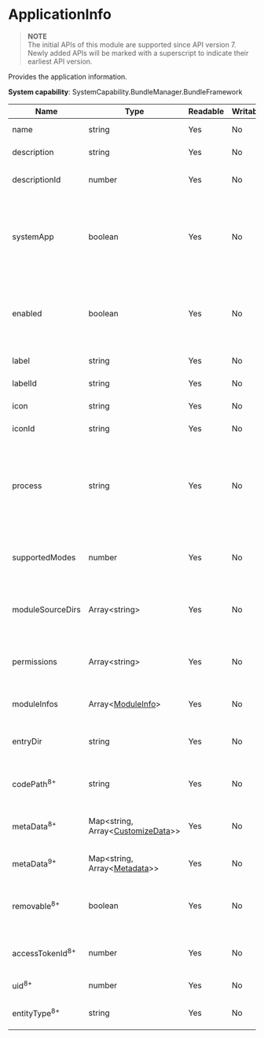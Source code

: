 # ApplicationInfo



> **NOTE**<br>
> The initial APIs of this module are supported since API version 7. Newly added APIs will be marked with a superscript to indicate their earliest API version.



Provides the application information.



**System capability**: SystemCapability.BundleManager.BundleFramework



| Name                      | Type                                                        | Readable| Writable| Description                                      |
| -------------------------- | ------------------------------------------------------------ | ---- | ---- | ------------------------------------------ |
| name                       | string                                                       | Yes  | No  | Application name.                            |
| description                | string                                                       | Yes  | No  | Application description.                            |
| descriptionId              | number                                                       | Yes  | No  | Application description ID.                          |
| systemApp                  | boolean                                                      | Yes  | No  | Whether the application is a system application. The default value is **false**.       |
| enabled                    | boolean                                                      | Yes  | No  | Whether the application is enabled. The default value is **true**.      |
| label                      | string                                                       | Yes  | No  | Application label.                            |
| labelId                    | string                                                       | Yes  | No  | Application label ID.                          |
| icon                       | string                                                       | Yes  | No  | Application icon.                            |
| iconId                     | string                                                       | Yes  | No  | Application icon ID.                          |
| process                    | string                                                       | Yes  | No  | Process in which the application runs. If this parameter is not set, the bundle name is used.|
| supportedModes             | number                                                       | Yes  | No  | Running modes supported by the application.                    |
| moduleSourceDirs           | Array\<string>                                               | Yes  | No  | Relative paths for storing application resources.              |
| permissions                | Array\<string>                                               | Yes  | No  | Permissions required for accessing the application.                    |
| moduleInfos                | Array\<[ModuleInfo](js-apis-bundle-ModuleInfo.md)>           | Yes  | No  | Application module information.                        |
| entryDir                   | string                                                       | Yes  | No  | Path for storing application files.                    |
| codePath<sup>8+</sup>      | string                                                       | Yes  | No  | Installation directory of the application.                        |
| metaData<sup>8+</sup>      | Map\<string, Array\<[CustomizeData](js-apis-bundle-CustomizeData.md)>> | Yes  | No  | Custom metadata of the application.                    |
| metaData<sup>9+</sup>      | Map\<string, Array\<[Metadata](js-apis-bundle-Metadata.md)>> | Yes  | No  | Metadata of the application.                          |
| removable<sup>8+</sup>     | boolean                                                      | Yes  | No  | Whether the application is removable.                    |
| accessTokenId<sup>8+</sup> | number                                                       | Yes  | No  | Access token ID of the application.                   |
| uid<sup>8+</sup>           | number                                                       | Yes  | No  | UID of the application.                             |
| entityType<sup>8+</sup>    | string                                                       | Yes  | No  | Entity type of the application.                        |
